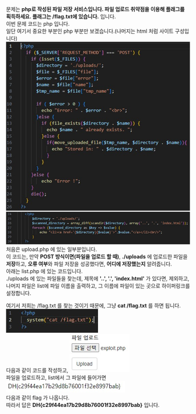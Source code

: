 문제는 **php로 작성된 파일 저장 서비스입니다. 파일 업로드 취약점을 이용해 플래그를 획득하세요. 플래그는 /flag.txt에 있습니다.** 입니다.  
이번 문제 코드는 php 입니다.  
일단 여기서 중요한 부분인 php 부분만 보겠습니다.(나머지는 html 처럼 사이트 구성입니다)  
<img src="1.jpg"> <img src="2.jpg">  
처음은 upload.php 에 있는 일부분입니다.  
이 코드는, 만약 **POST 방식이면(파일을 업로드 할 때)**, **./uploads** 에 업로드한 파일을 **저장**하고, **오류 여부**와 파일 저장을 성공했다면, **어디에 저장했는지** 알려줍니다.  
아래는 list.php 에 있는 코드입니다.  
./uploads 에 있는 파일들을 찾는데, 제목에 **'..', '.', 'index.html'** 가 있다면, 제외하고, 나머지 파일은 list에 파일 이름을 출력하고, 그 이름에 파일이 있는 곳으로 하이퍼링크를 설정합니다.  

여기서 저희는 /flag.txt 를 찾는 것이기 때문에, 그냥 **cat /flag.txt** 를 하면 됩니다.  
<img src="3.jpg">  
다음과 같이 코드를 작성하고,
<img src="4.jpg">  
파일을 업로드하고, list에서 그 파일에 들어가면
<img src="5.jpg">  
다음과 같이 flag 가 나옵니다.  
따라서 답은 **DH{c29f44ea17b29d8b76001f32e8997bab}** 입니다.
